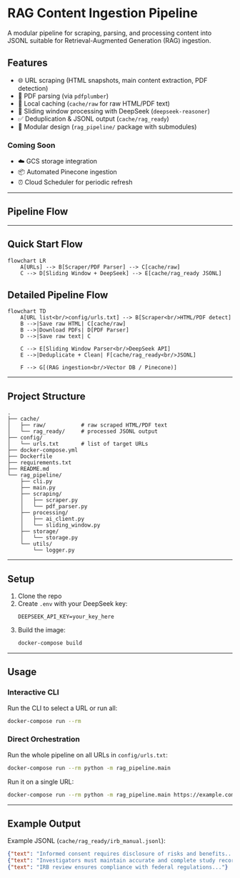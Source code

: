 # RAG Content Ingestion Pipeline

A modular pipeline for scraping, parsing, and processing content into JSONL suitable for Retrieval-Augmented Generation (RAG) ingestion.

## Features

- 🌐 URL scraping (HTML snapshots, main content extraction, PDF detection)
- 📄 PDF parsing (via `pdfplumber`)
- 💾 Local caching (`cache/raw` for raw HTML/PDF text)
- 🧠 Sliding window processing with DeepSeek (`deepseek-reasoner`)
- ✅ Deduplication & JSONL output (`cache/rag_ready`)
- 🔧 Modular design (`rag_pipeline/` package with submodules)

### Coming Soon
- ☁️ GCS storage integration
- 📦 Automated Pinecone ingestion
- ⏰ Cloud Scheduler for periodic refresh

---

## Pipeline Flow

---

## Quick Start Flow

```mermaid
flowchart LR
    A[URLs] --> B[Scraper/PDF Parser] --> C[cache/raw]
    C --> D[Sliding Window + DeepSeek] --> E[cache/rag_ready JSONL]
```

## Detailed Pipeline Flow

```mermaid
flowchart TD
    A[URL list<br/>config/urls.txt] --> B[Scraper<br/>HTML/PDF detect]
    B -->|Save raw HTML| C[cache/raw]
    B -->|Download PDFs| D[PDF Parser]
    D -->|Save raw text| C

    C --> E[Sliding Window Parser<br/>DeepSeek API]
    E -->|Deduplicate + Clean| F[cache/rag_ready<br/>JSONL]

    F --> G[(RAG ingestion<br/>Vector DB / Pinecone)]
```

---

## Project Structure

```text
.
├── cache/
│   ├── raw/           # raw scraped HTML/PDF text
│   └── rag_ready/     # processed JSONL output
├── config/
│   └── urls.txt       # list of target URLs
├── docker-compose.yml
├── Dockerfile
├── requirements.txt
├── README.md
└── rag_pipeline/
    ├── cli.py
    ├── main.py
    ├── scraping/
    │   ├── scraper.py
    │   └── pdf_parser.py
    ├── processing/
    │   ├── ai_client.py
    │   └── sliding_window.py
    ├── storage/
    │   └── storage.py
    └── utils/
        └── logger.py
```

---

## Setup

1. Clone the repo
2. Create `.env` with your DeepSeek key:
   ```env
   DEEPSEEK_API_KEY=your_key_here
   ```
3. Build the image:
   ```bash
   docker-compose build
   ```

---

## Usage

### Interactive CLI
Run the CLI to select a URL or run all:

```bash
docker-compose run --rm
```

### Direct Orchestration
Run the whole pipeline on all URLs in `config/urls.txt`:

```bash
docker-compose run --rm python -m rag_pipeline.main
```

Run it on a single URL:

```bash
docker-compose run --rm python -m rag_pipeline.main https://example.com/page
```

---

## Example Output

Example JSONL (`cache/rag_ready/irb_manual.jsonl`):

```json
{"text": "Informed consent requires disclosure of risks and benefits..."}
{"text": "Investigators must maintain accurate and complete study records..."}
{"text": "IRB review ensures compliance with federal regulations..."}
```
